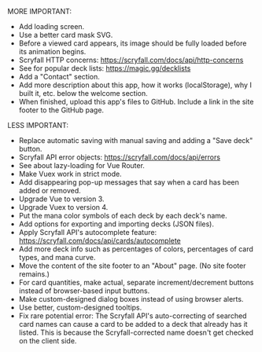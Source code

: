 MORE IMPORTANT:

- Add loading screen.
- Use a better card mask SVG.
- Before a viewed card appears, its image should be fully loaded before its animation begins.
- Scryfall HTTP concerns: https://scryfall.com/docs/api/http-concerns
- See for popular deck lists: https://magic.gg/decklists
- Add a "Contact" section.
- Add more description about this app, how it works (localStorage), why I built it, etc. below the welcome section.
- When finished, upload this app's files to GitHub. Include a link in the site footer to the GitHub page.

LESS IMPORTANT:

- Replace automatic saving with manual saving and adding a "Save deck" button.
- Scryfall API error objects: https://scryfall.com/docs/api/errors
- See about lazy-loading for Vue Router.
- Make Vuex work in strict mode.
- Add disappearing pop-up messages that say when a card has been added or removed.
- Upgrade Vue to version 3.
- Upgrade Vuex to version 4.
- Put the mana color symbols of each deck by each deck's name.
- Add options for exporting and importing decks (JSON files).
- Apply Scryfall API's autocomplete feature: https://scryfall.com/docs/api/cards/autocomplete
- Add more deck info such as percentages of colors, percentages of card types, and mana curve.
- Move the content of the site footer to an "About" page. (No site footer remains.)
- For card quantities, make actual, separate increment/decrement buttons instead of browser-based input buttons.
- Make custom-designed dialog boxes instead of using browser alerts.
- Use better, custom-designed tooltips.
- Fix rare potential error: The Scryfall API's auto-correcting of searched card names can cause a card to be added to a deck that already has it listed. This is because the Scryfall-corrected name doesn't get checked on the client side.